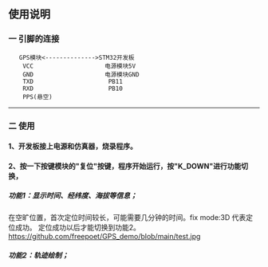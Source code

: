## 使用说明
### 一 引脚的连接
       GPS模块<-------------->STM32开发板
        VCC                    电源模块5V
        GND                    电源模块GND
        TXD                     PB11
        RXD                     PB10
        PPS(悬空)
--------------------
### 二 使用
#### 1、开发板接上电源和仿真器，烧录程序。
#### 2、按一下按键模块的"复位"按键，程序开始运行，按"K_DOWN"进行功能切换，
##### 功能1：显示时间、经纬度、海拔等信息；
在空旷位置，首次定位时间较长，可能需要几分钟的时间。fix mode:3D 代表定位成功。 定位成功以后才能切换到功能2。
https://github.com/freepoet/GPS_demo/blob/main/test.jpg
##### 功能2：轨迹绘制；




  
